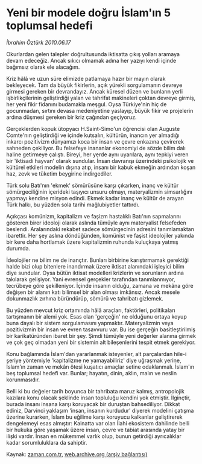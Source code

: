 # Yeni bir modele doğru İslam'ın 5 toplumsal hedefi

*İbrahim Öztürk 2010.06.17*

<td class="columnist-detail">
<p>Okurlardan gelen talepler doğrultusunda iktisatta çıkış yolları aramaya devam edeceğiz. Ancak sıkıcı olmamak adına her yazıyı kendi içinde bağımsız olarak ele alacağım.</p>
<p>
<div id="haberMetinDiv">
<p>Kriz hâlâ ve uzun süre elimizde patlamaya hazır bir mayın olarak bekleyecek. Tam da büyük fikirlerin, açık yürekli sorgulamanın devreye girmesi gereken bir devrandayız. Ancak küresel düzen ve bunların yerli işbirlikçilerinin geliştirdiği yalan ve tahrifat makineleri çoktan devreye girmiş, her yeni fikir fidanını budamakla meşgul. Oysa Türkiye'nin hiç de gocunmadan, sırtını devasa medeniyetine yaslayıp, büyük fikir ve projelerin ardına düşmesi gereken bir kriz çağından geçiyoruz.
<p>Gerçeklerden kopuk ütopyacı H.Saint-Simo'un öğrencisi olan Auguste Comte'nın geliştirdiği ve içinde kutsalın, kültürün, inancın yer almadığı inkarcı pozitivizm dünyamızı koca bir insan ve çevre enkazına çevirerek sahneden çekiliyor. Bu felsefeye inananlar ekonomiyi de sözde bilim dalı haline getirmeye çalıştı. Bireyi, her yerde aynı uyarılara, aynı tepkiyi veren bir 'iktisadi hayvan' olarak sundular. İnsan davranışı üzerindeki psikolojik ve kültürel etkileri modelin dışına atıp, insanı bir kabuk ekmeğin ardından koşan haz, zevk ve tüketim beygirine indirgediler.
<p>Türk solu Batı'nın 'ekmek' sömürüsüne karşı çıkarken, inanç ve kültür sömürgeciliğinin içerideki taşıyıcı unsuru olmayı, materyalizmin simsarlığını yapmayı kendine misyon edindi. Ekmek kadar inanç ve kültür de arayan Türk halkı, bu yüzden sola tarihi mağlubiyetler tattırdı.
<p>Açıkçası komünizm, kapitalizm ve faşizm hastalıklı Batı'nın sapmalarını gösteren birer ideoloji olarak aslında tümüyle aynı materyalist felsefeden beslendi. Aralarındaki rekabet sadece sömürgecinin adresini tanımlamaktan ibarettir. Her şey aslına döndüğünden, komünist ve faşist ideolojiler yakında bir kere daha hortlamak üzere kapitalizmin ruhunda kuluçkaya yatmış durumda. 
<p>İdeolojiler ne bilim ne de inançtır. Bunları birbirine karıştırmamak gerektiği halde bizi olup bitenlere inandırmak üzere iktisat alanındaki işleyici bilim diye sundular. Oysa bütün iktisat modelleri krizlerin ve sorunların ardına takılarak gelişiyor. Yani evrensel gerçekler tarafından tanımlanmıyor, tecrübeye göre şekilleniyor. İçinde insanın olduğu, zamana ve mekâna göre değişen bir alanın katı bilimsel bir alan olması imkânsız. Ancak mesele dokunmazlık zırhına büründürüp, sömürü ve tahribatı gizlemek.
<p>Bu yüzden mevcut kriz ortamında hâlâ araçları, faktörleri, politikaları tartışmanın bir alemi yok. Esas olan 'gerçeğin' ne olduğunu ortaya koyup buna dayalı bir sistem sorgulamasını yapmaktır. Materyalizmin veya pozitivizmin bir insan ve evren tasavvuru var. Bu ise gerçeğin basitleştirilmiş bir karikatüründen ibaret bir şey. Şimdi tümüyle yeni değerler alanına girmek ve çok geç olmadan yeni bir sistemin alt bileşenlerini tespit etmek gerekiyor.
<p>Konu bağlamında İslam'dan yararlanmak isteyenler, alt parçalardan hile-i şeriye yöntemiyle 'kapitalizme ne yamayabiliriz' diye uğraşmak yerine, İslam'ın zaman ve mekân ötesi kuşatıcı amaçlar setine odaklanmalı. İslam'ın beş toplumsal hedefi var. Bunlar; hayatın, dinin, aklın, malın ve neslin korunmasıdır.
<p>Belli ki bu değeler tarih boyunca bir tahribata maruz kalmış, antropolojik kazılara konu olacak şeklinde insan topluluğu kendini yok etmiştir. İlginçtir, burada insanı insana karşı koruyacak bir duruştan bahsediliyor. Dikkat ediniz, Darvinci yaklaşım 'insan, insanın kurdudur' diyerek modelini çatışma üzerine kurarken, İslam bu eğilime karşı koruyucu kalkanlar geliştirerek dengelemeyi esas almıştır: Kainatta var olan İlahi ekosistem dahilinde belli bir hukuka göre yaşamak üzere insan, çevre ve tabiat arasında yatay bir ilişki vardır. İnsan en mükemmel varlık olup, bunun getirdiği ayrıcalıklar kadar sorumluluklara da sahiptir.</p></p></p></p></p></p></p></p></div>
</p>
<a href="http://web.archive.org/web/20110107023216/mailto:i.ozturk@zaman.com.tr">
</a></td>

Kaynak: [zaman.com.tr](http://zaman.com.tr/yazar.do?yazino=996317), [web.archive.org (arşiv bağlantısı)](http://web.archive.org/web/20110107023216/http://www.zaman.com.tr/yazar.do?yazino=996317)

